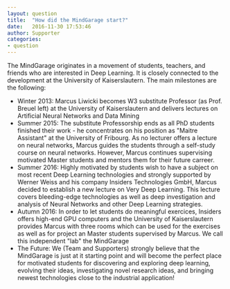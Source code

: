 ```yaml
---
layout: question
title:  "How did the MindGarage start?"
date:   2016-11-30 17:53:46
author: Supporter
categories:
- question
---
```


The MindGarage originates in a movement of students, teachers, and friends who are interested in Deep Learning. It is closely connected to the development at the University of Kaiserslautern. The main milestones are the following:
* Winter 2013: Marcus Liwicki becomes W3 substitute Professor (as Prof. Breuel left) at the University of Kaiserslautern and delivers lectures on Artificial Neural Networks and Data Mining
* Summer 2015: The substitute Professorship ends as all PhD students finished their work - he concentrates on his position as "Maitre Assistant" at the University of Fribourg. As no lecturer offers a lecture on neural networks, Marcus guides the students through a self-study course on neural networks. However, Marcus continues supervising motivated Master students and mentors them for their future carreer.
* Summer 2016: Highly motivated by students wish to have a subject on most recent Deep Learning technologies and strongly supported by Werner Weiss and his company Insiders Technologies GmbH, Marcus decided to establish a new lecture on Very Deep Learning. This lecture covers bleeding-edge technologies as well as deep investigation and analysis of Neural Networks and other Deep Learning strategies.
* Autumn 2016: In order to let students do meaningful exercices, Insiders offers high-end GPU computers and the University of Kaiserslautern provides Marcus with three rooms which can be used for the exercises as well as for project an Master students supervised by Marcus. We call this independent "lab" the MindGarage
* The Future: We (Team and Supporters) strongly believe that the MindGarage is just at it starting point and will become the perfect place for motivated students for discovering and exploring deep learning, evolving their ideas, investigating novel research ideas, and bringing newest technologies close to the industrial application!

